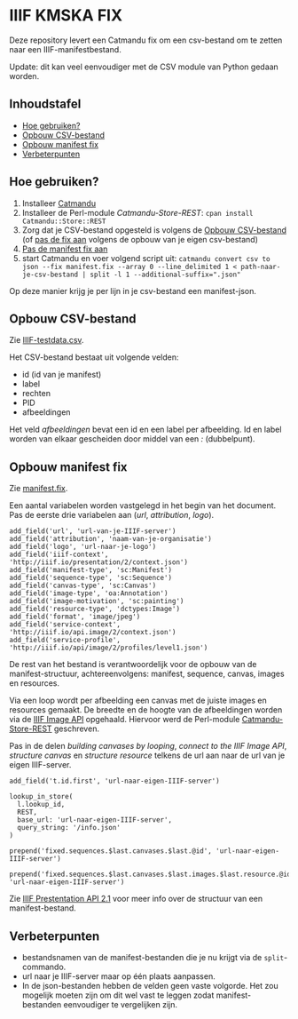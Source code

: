 IIIF KMSKA FIX
============

Deze repository levert een Catmandu fix om een csv-bestand om te zetten naar een IIIF-manifestbestand.

Update: dit kan veel eenvoudiger met de CSV module van Python gedaan worden.

## Inhoudstafel
- [Hoe gebruiken?](#hoe)
- [Opbouw CSV-bestand](#csv)
- [Opbouw manifest fix](#manifest)
- [Verbeterpunten](#beter)

## Hoe gebruiken?<a id="hoe"></a>
1. Installeer [Catmandu](http://librecat.org/)
2. Installeer de Perl-module *Catmandu-Store-REST*: `cpan install Catmandu::Store::REST`
3. Zorg dat je CSV-bestand opgesteld is volgens de [Opbouw CSV-bestand](#csv) (of [pas de fix aan](#fix) volgens de opbouw van je eigen csv-bestand)
4. [Pas de manifest fix aan](#fix)
5. start Catmandu en voer volgend script uit: `catmandu convert csv to json --fix manifest.fix --array 0 --line_delimited 1 < path-naar-je-csv-bestand | split -l 1 --additional-suffix=".json"`

Op deze manier krijg je per lijn in je csv-bestand een manifest-json.


## Opbouw CSV-bestand<a id="csv"></a>
Zie [IIIF-testdata.csv](https://github.com/PACKED-vzw/IIIF-kmska-fix/blob/master/testsample/IIIF_testdata.csv).

Het CSV-bestand bestaat uit volgende velden:

- id (id van je manifest)
- label
- rechten
- PID
- afbeeldingen

Het veld *afbeeldingen* bevat een id en een label per afbeelding. Id en label worden van elkaar gescheiden door middel van een *:* (dubbelpunt).

## Opbouw manifest fix<a id="fix"></a>
Zie [manifest.fix](https://github.com/PACKED-vzw/IIIF-kmska-fix/blob/master/manifest.fix).

Een aantal variabelen worden vastgelegd in het begin van het document. Pas de eerste drie variabelen aan (*url*, *attribution*, *logo*).
```
add_field('url', 'url-van-je-IIIF-server')
add_field('attribution', 'naam-van-je-organisatie')
add_field('logo', 'url-naar-je-logo')
add_field('iiif-context', 'http://iiif.io/presentation/2/context.json')
add_field('manifest-type', 'sc:Manifest')
add_field('sequence-type', 'sc:Sequence')
add_field('canvas-type', 'sc:Canvas')
add_field('image-type', 'oa:Annotation')
add_field('image-motivation', 'sc:painting')
add_field('resource-type', 'dctypes:Image')
add_field('format', 'image/jpeg')
add_field('service-context', 'http://iiif.io/api.image/2/context.json')
add_field('service-profile', 'http://iiif.io/api/image/2/profiles/level1.json')
```
De rest van het bestand is verantwoordelijk voor de opbouw van de manifest-structuur, achtereenvolgens: manifest, sequence, canvas, images en resources.

Via een loop wordt per afbeelding een canvas met de juiste images en resources gemaakt. De breedte en de hoogte van de afbeeldingen worden via de [IIIF Image API](http://iiif.io/api/image/2.1/) opgehaald. Hiervoor werd de Perl-module [Catmandu-Store-REST](http://search.cpan.org/~pieterdp/Catmandu-Store-REST-0.01/lib/Catmandu/Store/REST.pm) geschreven.

Pas in de delen *building canvases by looping*, *connect to the IIIF Image API*, *structure canvas* en *structure resource* telkens de url aan naar de url van je eigen IIIF-server.
```
add_field('t.id.first', 'url-naar-eigen-IIIF-server')
```
```
lookup_in_store(
  l.lookup_id,
  REST,
  base_url: 'url-naar-eigen-IIIF-server',
  query_string: '/info.json'
)
```
```
prepend('fixed.sequences.$last.canvases.$last.@id', 'url-naar-eigen-IIIF-server')
```
```
prepend('fixed.sequences.$last.canvases.$last.images.$last.resource.@id', 'url-naar-eigen-IIIF-server')
```

Zie [IIIF Prestentation API 2.1](http://iiif.io/api/presentation/2.1/) voor meer info over de structuur van een manifest-bestand.

## Verbeterpunten<a id="beter"></a>
- bestandsnamen van de manifest-bestanden die je nu krijgt via de `split`-commando.
- url naar je IIIF-server maar op één plaats aanpassen.
- In de json-bestanden hebben de velden geen vaste volgorde. Het zou mogelijk moeten zijn om dit wel vast te leggen zodat manifest-bestanden eenvoudiger te vergelijken zijn.
